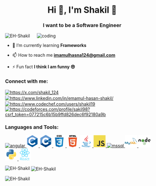 <h1 align="center">Hi 👋, I'm Shakil 💛</h1>
<h3 align="center">I want to be a Software Engineer</h3>

<img align="right" alt="coding" width="400" src="https://miro.medium.com/max/1360/0*gqO3slLmGb4mUeje.gif">

<p align="left"> <img src="https://komarev.com/ghpvc/?username=EH-Shakil&label=Profile%20views&color=0e75b6&style=flat" alt="EH-Shakil" /> </p>

- 🌱 I’m currently learning **Frameworks**

- 📫 How to reach me **imamulhasna124@gmail.com**

- ⚡ Fun fact **I think I am funny 😎**

<h3 align="left">Connect with me:</h3>
<p align="left">
<a href="https://twitter.com/https://x.com/shakil_124" target="blank"><img align="center" src="https://raw.githubusercontent.com/rahuldkjain/github-profile-readme-generator/master/src/images/icons/Social/twitter.svg" alt="https://x.com/shakil_124" height="30" width="40" /></a>
<a href="https://linkedin.com/in/https://www.linkedin.com/in/emamul-hasan-shakil/" target="blank"><img align="center" src="https://raw.githubusercontent.com/rahuldkjain/github-profile-readme-generator/master/src/images/icons/Social/linked-in-alt.svg" alt="https://www.linkedin.com/in/emamul-hasan-shakil/" height="30" width="40" /></a>
<a href="https://www.codechef.com/users/https://www.codechef.com/users/shakil19" target="blank"><img align="center" src="https://cdn.jsdelivr.net/npm/simple-icons@3.1.0/icons/codechef.svg" alt="https://www.codechef.com/users/shakil19" height="30" width="40" /></a>
<a href="https://codeforces.com/profile/https://codeforces.com/profile/sakil98?csrf_token=077215c6b15b9ffd826dec6f92180a9b" target="blank"><img align="center" src="https://raw.githubusercontent.com/rahuldkjain/github-profile-readme-generator/master/src/images/icons/Social/codeforces.svg" alt="https://codeforces.com/profile/sakil98?csrf_token=077215c6b15b9ffd826dec6f92180a9b" height="30" width="40" /></a>
</p>

<h3 align="left">Languages and Tools:</h3>
<p align="left"> <a href="https://angular.io" target="_blank" rel="noreferrer"> <img src="https://angular.io/assets/images/logos/angular/angular.svg" alt="angular" width="40" height="40"/> </a> <a href="https://www.cprogramming.com/" target="_blank" rel="noreferrer"> <img src="https://raw.githubusercontent.com/devicons/devicon/master/icons/c/c-original.svg" alt="c" width="40" height="40"/> </a> <a href="https://www.w3schools.com/cpp/" target="_blank" rel="noreferrer"> <img src="https://raw.githubusercontent.com/devicons/devicon/master/icons/cplusplus/cplusplus-original.svg" alt="cplusplus" width="40" height="40"/> </a> <a href="https://www.w3schools.com/css/" target="_blank" rel="noreferrer"> <img src="https://raw.githubusercontent.com/devicons/devicon/master/icons/css3/css3-original-wordmark.svg" alt="css3" width="40" height="40"/> </a> <a href="https://www.w3.org/html/" target="_blank" rel="noreferrer"> <img src="https://raw.githubusercontent.com/devicons/devicon/master/icons/html5/html5-original-wordmark.svg" alt="html5" width="40" height="40"/> </a> <a href="https://www.java.com" target="_blank" rel="noreferrer"> <img src="https://raw.githubusercontent.com/devicons/devicon/master/icons/java/java-original.svg" alt="java" width="40" height="40"/> </a> <a href="https://developer.mozilla.org/en-US/docs/Web/JavaScript" target="_blank" rel="noreferrer"> <img src="https://raw.githubusercontent.com/devicons/devicon/master/icons/javascript/javascript-original.svg" alt="javascript" width="40" height="40"/> </a> <a href="https://www.microsoft.com/en-us/sql-server" target="_blank" rel="noreferrer"> <img src="https://www.svgrepo.com/show/303229/microsoft-sql-server-logo.svg" alt="mssql" width="40" height="40"/> </a> <a href="https://www.mysql.com/" target="_blank" rel="noreferrer"> <img src="https://raw.githubusercontent.com/devicons/devicon/master/icons/mysql/mysql-original-wordmark.svg" alt="mysql" width="40" height="40"/> </a> <a href="https://nodejs.org" target="_blank" rel="noreferrer"> <img src="https://raw.githubusercontent.com/devicons/devicon/master/icons/nodejs/nodejs-original-wordmark.svg" alt="nodejs" width="40" height="40"/> </a> <a href="https://www.python.org" target="_blank" rel="noreferrer"> <img src="https://raw.githubusercontent.com/devicons/devicon/master/icons/python/python-original.svg" alt="python" width="40" height="40"/> </a> <a href="https://reactjs.org/" target="_blank" rel="noreferrer"> <img src="https://raw.githubusercontent.com/devicons/devicon/master/icons/react/react-original-wordmark.svg" alt="react" width="40" height="40"/> </a> </p>

<p><img align="left" src="https://github-readme-stats.vercel.app/api/top-langs?username=EH-Shakil&show_icons=true&locale=en&layout=compact" alt="EH-Shakil" /></p>

<p>&nbsp;<img align="center" src="https://github-readme-stats.vercel.app/api?username=EH-Shakil&show_icons=true&locale=en" alt="EH-Shakil" /></p>

<p><img align="center" src="https://github-readme-streak-stats.herokuapp.com/?user=shakil1315&" alt="EH-Shakil" /></p>

